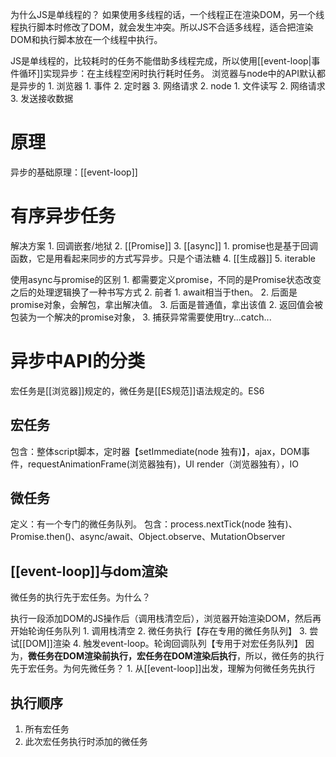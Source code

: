 为什么JS是单线程的？
	如果使用多线程的话，一个线程正在渲染DOM，另一个线程执行脚本时修改了DOM，就会发生冲突。所以JS不合适多线程，适合把渲染DOM和执行脚本放在一个线程中执行。

JS是单线程的，比较耗时的任务不能借助多线程完成，所以使用[[event-loop|事件循环]]实现异步：在主线程空闲时执行耗时任务。
浏览器与node中的API默认都是异步的
	1. 浏览器
		1. 事件
		2. 定时器
		3. 网络请求
	2. node
		1. 文件读写
		2. 网络请求
		3. 发送接收数据
# 原理
异步的基础原理：[[event-loop]] 
# 有序异步任务
解决方案
	1. 回调嵌套/地狱
	2. [[Promise]] 
	3. [[async]] 
		1. promise也是基于回调函数，它是用看起来同步的方式写异步。只是个语法糖
	4. [[生成器]] 
	5. iterable

使用async与promise的区别
	1. 都需要定义promise，不同的是Promise状态改变之后的处理逻辑换了一种书写方式
	2. 前者
		1. await相当于then。
			2. 后面是promise对象，会解包，拿出解决值。
			3. 后面是普通值，拿出该值
		2. 返回值会被包装为一个解决的promise对象， 
		3. 捕获异常需要使用try...catch... 

# 异步中API的分类
宏任务是[[浏览器]]规定的，微任务是[[ES规范]]语法规定的。ES6
## 宏任务
包含：整体script脚本，定时器【setImmediate(node 独有)】，ajax，DOM事件，requestAnimationFrame(浏览器独有)，UI render（浏览器独有），IO
## 微任务
定义：有一个专门的微任务队列。
包含：process.nextTick(node 独有)、Promise.then()、async/await、Object.observe、MutationObserver
## [[event-loop]]与dom渲染
微任务的执行先于宏任务。为什么？

执行一段添加DOM的JS操作后（调用栈清空后），浏览器开始渲染DOM，然后再开始轮询任务队列
	1. 调用栈清空
	2. 微任务执行【存在专用的微任务队列】
	3. 尝试[[DOM]]渲染
	4. 触发event-loop。轮询回调队列【专用于对宏任务队列】
因为，**微任务在DOM渲染前执行，宏任务在DOM渲染后执行**，所以，微任务的执行先于宏任务。为何先微任务？
	1. 从[[event-loop]]出发，理解为何微任务先执行
## 执行顺序
1. 所有宏任务
2. 此次宏任务执行时添加的微任务